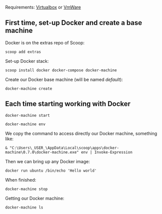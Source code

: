 Requirements: [Virtualbox](https://www.virtualbox.org/) or [VmWare](https://www.vmware.com/)

## First time, set-up Docker and create a base machine

Docker is on the extras repo of Scoop:

    scoop add extras

Set-up Docker stack:

    scoop install docker docker-compose docker-machine

Create our Docker base machine (will be named _default_):

    docker-machine create

## Each time starting working with Docker

    docker-machine start

    docker-machine env

We copy the command to access directly our Docker machine, something like:

    & "C:\Users\_USER_\AppData\Local\scoop\apps\docker-machine\0.7.0\docker-machine.exe" env | Invoke-Expression

Then we can bring up any Docker image:

    docker run ubuntu /bin/echo 'Hello world'

When finished:

    docker-machine stop

Getting our Docker machine:
    
    docker-machine ls